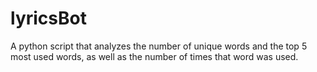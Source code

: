 lyricsBot
=========

A python script that analyzes the number of unique words and the top 5 most used words, as well as the number of times that word was used.
